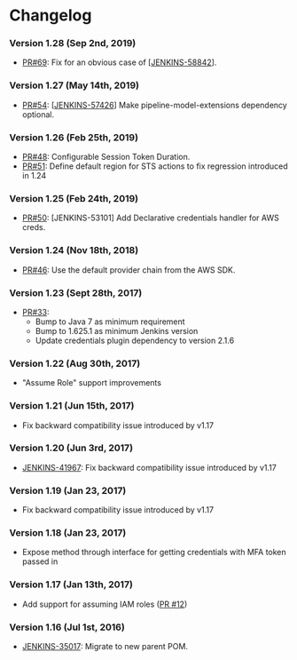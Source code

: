 # Changelog

### Version 1.28 (Sep 2nd, 2019)

-   [PR\#69](https://github.com/jenkinsci/aws-credentials-plugin/pull/69):
    Fix for an obvious case of
     \[[JENKINS-58842](https://issues.jenkins-ci.org/browse/JENKINS-58842)\].

### Version 1.27 (May 14th, 2019)

-   [PR\#54](https://github.com/jenkinsci/aws-credentials-plugin/pull/54):
    \[[JENKINS-57426](https://issues.jenkins-ci.org/browse/JENKINS-57426)\]
    Make pipeline-model-extensions dependency optional.

### Version 1.26 (Feb 25th, 2019)

-   [PR\#48](https://github.com/jenkinsci/aws-credentials-plugin/pull/48):
    Configurable Session Token Duration.
-   [PR\#51](https://github.com/jenkinsci/aws-credentials-plugin/pull/51): Define
    default region for STS actions to fix regression introduced in 1.24

### Version 1.25 (Feb 24th, 2019)

-   [PR\#50](https://github.com/jenkinsci/aws-credentials-plugin/pull/50):
    \[JENKINS-53101\] Add Declarative credentials handler for AWS creds.

### Version 1.24 (Nov 18th, 2018)

-   [PR\#46](https://github.com/jenkinsci/aws-credentials-plugin/pull/46):
    Use the default provider chain from the AWS SDK.

### Version 1.23 (Sept 28th, 2017)

-   [PR\#33](https://github.com/jenkinsci/aws-credentials-plugin/pull/33): 
    -   Bump to Java 7 as minimum requirement
    -   Bump to 1.625.1 as minimum Jenkins version
    -   Update credentials plugin dependency to version 2.1.6

### Version 1.22 (Aug 30th, 2017)

-   "Assume Role" support improvements

### Version 1.21 (Jun 15th, 2017)

-   Fix backward compatibility issue introduced by v1.17

### Version 1.20 (Jun 3rd, 2017)

-   [JENKINS-41967](https://issues.jenkins-ci.org/browse/JENKINS-41967):
    Fix backward compatibility issue introduced by v1.17

### Version 1.19 (Jan 23, 2017)

-   Fix backward compatibility issue introduced by v1.17

### Version 1.18 (Jan 23, 2017)

-   Expose method through interface for getting credentials with MFA
    token passed in

### Version 1.17 (Jan 13th, 2017)

-   Add support for assuming IAM roles ([PR
    \#12](https://github.com/jenkinsci/aws-credentials-plugin/pull/12))

### Version 1.16 (Jul 1st, 2016)

-   [JENKINS-35017](https://issues.jenkins-ci.org/browse/JENKINS-35017):
    Migrate to new parent POM.
    